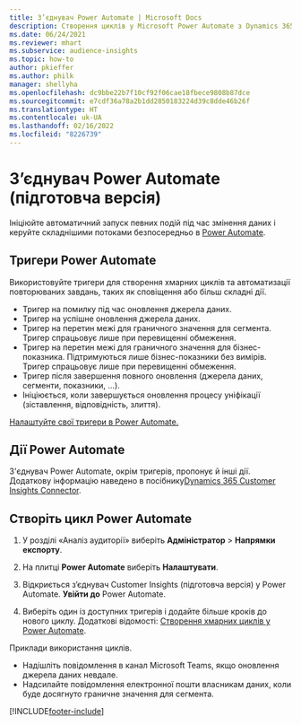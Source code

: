 ```yaml
---
title: З’єднувач Power Automate | Microsoft Docs
description: Створення циклів у Microsoft Power Automate з Dynamics 365 Customer Insights.
ms.date: 06/24/2021
ms.reviewer: mhart
ms.subservice: audience-insights
ms.topic: how-to
author: pkieffer
ms.author: philk
manager: shellyha
ms.openlocfilehash: dc9bbe22b7f10cf92f06cae18fbece9808b87dce
ms.sourcegitcommit: e7cdf36a78a2b1dd2850183224d39c8dde46b26f
ms.translationtype: HT
ms.contentlocale: uk-UA
ms.lasthandoff: 02/16/2022
ms.locfileid: "8226739"
---
```

# <a name="power-automate-connector-preview"></a>З’єднувач Power Automate (підготовча версія)

Ініціюйте автоматичний запуск певних подій під час змінення даних і керуйте складнішими потоками безпосередньо в [Power Automate](https://flow.microsoft.com/).

## <a name="power-automate-triggers"></a>Тригери Power Automate

Використовуйте тригери для створення хмарних циклів та автоматизації повторюваних завдань, таких як сповіщення або більш складні дії. 

- Тригер на помилку під час оновлення джерела даних. 
- Тригер на успішне оновлення джерела даних.
- Тригер на перетин межі для граничного значення для сегмента. Тригер спрацьовує лише при перевищенні обмеження.
- Тригер на перетин межі для граничного значення для бізнес-показника. Підтримуються лише бізнес-показники без вимірів. Тригер спрацьовує лише при перевищенні обмеження.
- Тригер після завершення повного оновлення (джерела даних, сегменти, показники, ...).
- Ініціюється, коли завершується оновлення процесу уніфікації (зіставлення, відповідність, злиття).

[Налаштуйте свої тригери в Power Automate.](https://flow.microsoft.com/connectors/shared_customerinsights/dynamics-365-customer-insights-connector/)

## <a name="power-automate-actions"></a>Дії Power Automate

З'єднувач Power Automate, окрім тригерів, пропонує й інші дії. Додаткову інформацію наведено в посібнику[Dynamics 365 Customer Insights Connector](/connectors/customerinsights/).

## <a name="create-a-power-automate-flow"></a>Створіть цикл Power Automate

1. У розділі «Аналіз аудиторії» виберіть **Адміністратор** > **Напрямки експорту**.

1. На плитці **Power Automate** виберіть **Налаштувати**.

1. Відкриється з’єднувач Customer Insights (підготовча версія) у Power Automate. **Увійти до** Power Automate.

1. Виберіть один із доступних тригерів і додайте більше кроків до нового циклу. Додаткові відомості: [Створення хмарних циклів у Power Automate](/power-automate/get-started-logic-flow).

Приклади використання циклів. 
- Надішліть повідомлення в канал Microsoft Teams, якщо оновлення джерела даних невдале. 
- Надсилайте повідомлення електронної пошти власникам даних, коли буде досягнуто граничне значення для сегмента.



[!INCLUDE[footer-include](../includes/footer-banner.md)]
